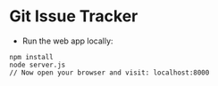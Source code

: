 # Git Issue Tracker


* Run the web app locally:
```
npm install
node server.js
// Now open your browser and visit: localhost:8000
```

